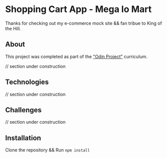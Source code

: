 # Shopping Cart App - Mega lo Mart

Thanks for checking out my e-commerce mock site && fan tribue to King of the Hill.

## About

This project was completed as part of the ["Odin Project"](https://www.theodinproject.com/) curriculum.

// section under construction

## Technologies

// section under construction

## Challenges

// section under construction

## Installation
Clone the repository && Run `npm install`
